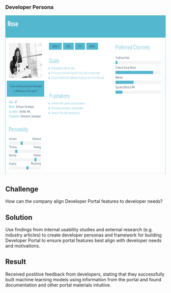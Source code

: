 ### Developer Persona

<img src="https://github.com/ddavis-100/UX_Portfolio/blob/master/images/DevPersona.png" width="800" height="500">

## Challenge

How can the company align Developer Portal features to developer needs? 

## Solution

Use findings from internal usability studies and external research (e.g. industry articles) to create developer personas and framework for building Developer Portal to ensure portal features best align with developer needs and motivations.

## Result

Received postitive feedback from developers, stating that they successfully built machine learning models using information from the portal and found documentation and other portal materials intuitive. 
